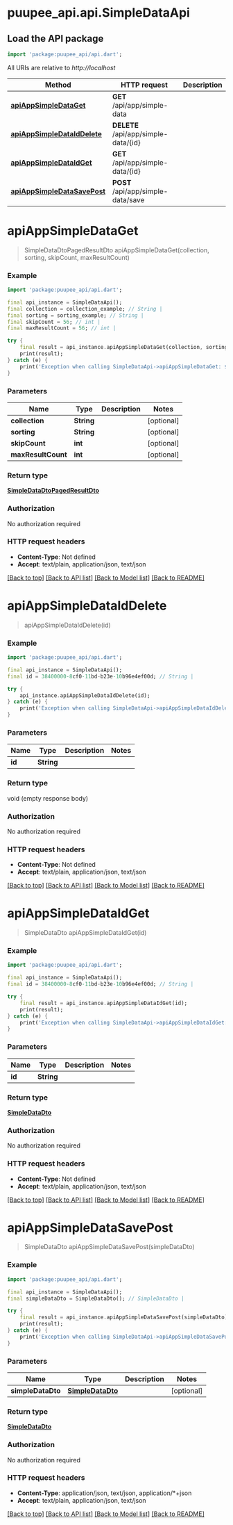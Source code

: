 # puupee_api.api.SimpleDataApi

## Load the API package
```dart
import 'package:puupee_api/api.dart';
```

All URIs are relative to *http://localhost*

Method | HTTP request | Description
------------- | ------------- | -------------
[**apiAppSimpleDataGet**](SimpleDataApi.md#apiappsimpledataget) | **GET** /api/app/simple-data | 
[**apiAppSimpleDataIdDelete**](SimpleDataApi.md#apiappsimpledataiddelete) | **DELETE** /api/app/simple-data/{id} | 
[**apiAppSimpleDataIdGet**](SimpleDataApi.md#apiappsimpledataidget) | **GET** /api/app/simple-data/{id} | 
[**apiAppSimpleDataSavePost**](SimpleDataApi.md#apiappsimpledatasavepost) | **POST** /api/app/simple-data/save | 


# **apiAppSimpleDataGet**
> SimpleDataDtoPagedResultDto apiAppSimpleDataGet(collection, sorting, skipCount, maxResultCount)



### Example
```dart
import 'package:puupee_api/api.dart';

final api_instance = SimpleDataApi();
final collection = collection_example; // String | 
final sorting = sorting_example; // String | 
final skipCount = 56; // int | 
final maxResultCount = 56; // int | 

try {
    final result = api_instance.apiAppSimpleDataGet(collection, sorting, skipCount, maxResultCount);
    print(result);
} catch (e) {
    print('Exception when calling SimpleDataApi->apiAppSimpleDataGet: $e\n');
}
```

### Parameters

Name | Type | Description  | Notes
------------- | ------------- | ------------- | -------------
 **collection** | **String**|  | [optional] 
 **sorting** | **String**|  | [optional] 
 **skipCount** | **int**|  | [optional] 
 **maxResultCount** | **int**|  | [optional] 

### Return type

[**SimpleDataDtoPagedResultDto**](SimpleDataDtoPagedResultDto.md)

### Authorization

No authorization required

### HTTP request headers

 - **Content-Type**: Not defined
 - **Accept**: text/plain, application/json, text/json

[[Back to top]](#) [[Back to API list]](../README.md#documentation-for-api-endpoints) [[Back to Model list]](../README.md#documentation-for-models) [[Back to README]](../README.md)

# **apiAppSimpleDataIdDelete**
> apiAppSimpleDataIdDelete(id)



### Example
```dart
import 'package:puupee_api/api.dart';

final api_instance = SimpleDataApi();
final id = 38400000-8cf0-11bd-b23e-10b96e4ef00d; // String | 

try {
    api_instance.apiAppSimpleDataIdDelete(id);
} catch (e) {
    print('Exception when calling SimpleDataApi->apiAppSimpleDataIdDelete: $e\n');
}
```

### Parameters

Name | Type | Description  | Notes
------------- | ------------- | ------------- | -------------
 **id** | **String**|  | 

### Return type

void (empty response body)

### Authorization

No authorization required

### HTTP request headers

 - **Content-Type**: Not defined
 - **Accept**: text/plain, application/json, text/json

[[Back to top]](#) [[Back to API list]](../README.md#documentation-for-api-endpoints) [[Back to Model list]](../README.md#documentation-for-models) [[Back to README]](../README.md)

# **apiAppSimpleDataIdGet**
> SimpleDataDto apiAppSimpleDataIdGet(id)



### Example
```dart
import 'package:puupee_api/api.dart';

final api_instance = SimpleDataApi();
final id = 38400000-8cf0-11bd-b23e-10b96e4ef00d; // String | 

try {
    final result = api_instance.apiAppSimpleDataIdGet(id);
    print(result);
} catch (e) {
    print('Exception when calling SimpleDataApi->apiAppSimpleDataIdGet: $e\n');
}
```

### Parameters

Name | Type | Description  | Notes
------------- | ------------- | ------------- | -------------
 **id** | **String**|  | 

### Return type

[**SimpleDataDto**](SimpleDataDto.md)

### Authorization

No authorization required

### HTTP request headers

 - **Content-Type**: Not defined
 - **Accept**: text/plain, application/json, text/json

[[Back to top]](#) [[Back to API list]](../README.md#documentation-for-api-endpoints) [[Back to Model list]](../README.md#documentation-for-models) [[Back to README]](../README.md)

# **apiAppSimpleDataSavePost**
> SimpleDataDto apiAppSimpleDataSavePost(simpleDataDto)



### Example
```dart
import 'package:puupee_api/api.dart';

final api_instance = SimpleDataApi();
final simpleDataDto = SimpleDataDto(); // SimpleDataDto | 

try {
    final result = api_instance.apiAppSimpleDataSavePost(simpleDataDto);
    print(result);
} catch (e) {
    print('Exception when calling SimpleDataApi->apiAppSimpleDataSavePost: $e\n');
}
```

### Parameters

Name | Type | Description  | Notes
------------- | ------------- | ------------- | -------------
 **simpleDataDto** | [**SimpleDataDto**](SimpleDataDto.md)|  | [optional] 

### Return type

[**SimpleDataDto**](SimpleDataDto.md)

### Authorization

No authorization required

### HTTP request headers

 - **Content-Type**: application/json, text/json, application/*+json
 - **Accept**: text/plain, application/json, text/json

[[Back to top]](#) [[Back to API list]](../README.md#documentation-for-api-endpoints) [[Back to Model list]](../README.md#documentation-for-models) [[Back to README]](../README.md)


